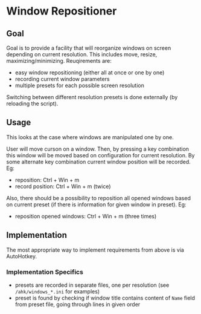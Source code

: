 # Window Repositioner

## Goal

Goal is to provide a facility that will reorganize windows on screen depending on current resolution. This includes move, resize, maximizing/minimizing. Reuqirements are:

-   easy window repositioning (either all at once or one by one)
-   recording current window parameters
-   multiple presets for each possible screen resolution

Switching between different resolution presets is done externally (by reloading the script).


## Usage

This looks at the case where windows are manipulated one by one.

User will move curson on a window. Then, by pressing a key combination this window will be moved based on configuration for current resolution. By some alternate key combination current window position will be recorded. Eg:

-   reposition: Ctrl + Win + m
-   record position: Ctrl + Win + m (twice)

Also, there should be a possibility to reposition all opened windows based on current preset (if there is information for given window in preset). Eg:

-   reposition opened windows: Ctrl + Win + m (three times)


## Implementation

The most appropriate way to implement requirements from above is via AutoHotkey.

### Implementation Specifics

-   presets are recorded in separate files, one per resolution (see `/ahk/windows_*.ini` for examples)
-   preset is found by checking if window title contains content of `Name` field from preset file, going through lines in given order
